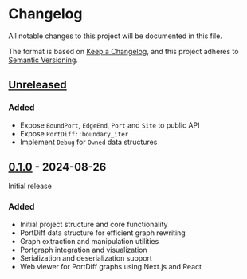 # Changelog

All notable changes to this project will be documented in this file.

The format is based on [Keep a Changelog](https://keepachangelog.com/en/1.0.0/),
and this project adheres to [Semantic Versioning](https://semver.org/spec/v2.0.0.html).

## [Unreleased]

### Added
- Expose `BoundPort`, `EdgeEnd`, `Port` and `Site` to public API
- Expose `PortDiff::boundary_iter`
- Implement `Debug` for `Owned` data structures

## [0.1.0] - 2024-08-26

Initial release

### Added
- Initial project structure and core functionality
- PortDiff data structure for efficient graph rewriting
- Graph extraction and manipulation utilities
- Portgraph integration and visualization
- Serialization and deserialization support
- Web viewer for PortDiff graphs using Next.js and React

[Unreleased]: https://github.com/lmondada/portdiff/compare/v0.1.0...HEAD
[0.1.0]: https://github.com/lmondada/portdiff/releases/tag/v0.1.0